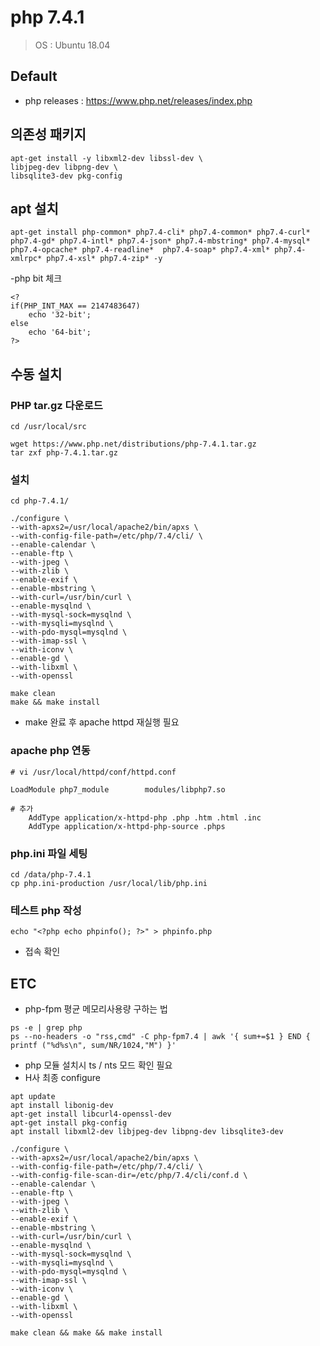 # php 7.4.1
> OS : Ubuntu 18.04
 
## Default
- php releases : https://www.php.net/releases/index.php

## 의존성 패키지
```
apt-get install -y libxml2-dev libssl-dev \
libjpeg-dev libpng-dev \
libsqlite3-dev pkg-config
```
 
## apt 설치
```
apt-get install php-common* php7.4-cli* php7.4-common* php7.4-curl* php7.4-gd* php7.4-intl* php7.4-json* php7.4-mbstring* php7.4-mysql* php7.4-opcache* php7.4-readline*  php7.4-soap* php7.4-xml* php7.4-xmlrpc* php7.4-xsl* php7.4-zip* -y
```
-php bit 체크
```
<?
if(PHP_INT_MAX == 2147483647)
    echo '32-bit';
else
    echo '64-bit';
?>
```


## 수동 설치
### PHP tar.gz 다운로드
```
cd /usr/local/src

wget https://www.php.net/distributions/php-7.4.1.tar.gz
tar zxf php-7.4.1.tar.gz
```
 

### 설치
```
cd php-7.4.1/

./configure \
--with-apxs2=/usr/local/apache2/bin/apxs \
--with-config-file-path=/etc/php/7.4/cli/ \
--enable-calendar \
--enable-ftp \
--with-jpeg \
--with-zlib \
--enable-exif \
--enable-mbstring \
--with-curl=/usr/bin/curl \
--enable-mysqlnd \
--with-mysql-sock=mysqlnd \
--with-mysqli=mysqlnd \
--with-pdo-mysql=mysqlnd \
--with-imap-ssl \
--with-iconv \
--enable-gd \
--with-libxml \
--with-openssl

make clean
make && make install

```
- make 완료 후 apache httpd 재실행 필요
  
### apache php 연동
```
# vi /usr/local/httpd/conf/httpd.conf

LoadModule php7_module        modules/libphp7.so

# 추가
    AddType application/x-httpd-php .php .htm .html .inc
    AddType application/x-httpd-php-source .phps
```

### php.ini 파일 세팅
```
cd /data/php-7.4.1
cp php.ini-production /usr/local/lib/php.ini
```
### 테스트 php 작성
```
echo "<?php echo phpinfo(); ?>" > phpinfo.php
```
- 접속 확인

## ETC
- php-fpm 평균 메모리사용량 구하는 법
```
ps -e | grep php
ps --no-headers -o "rss,cmd" -C php-fpm7.4 | awk '{ sum+=$1 } END { printf ("%d%s\n", sum/NR/1024,"M") }'
```
- php 모듈 설치시 ts / nts 모드 확인 필요
- H사 최종 configure
```
apt update
apt install libonig-dev
apt-get install libcurl4-openssl-dev
apt-get install pkg-config
apt install libxml2-dev libjpeg-dev libpng-dev libsqlite3-dev

./configure \
--with-apxs2=/usr/local/apache2/bin/apxs \
--with-config-file-path=/etc/php/7.4/cli/ \
--with-config-file-scan-dir=/etc/php/7.4/cli/conf.d \
--enable-calendar \
--enable-ftp \
--with-jpeg \
--with-zlib \
--enable-exif \
--enable-mbstring \
--with-curl=/usr/bin/curl \
--enable-mysqlnd \
--with-mysql-sock=mysqlnd \
--with-mysqli=mysqlnd \
--with-pdo-mysql=mysqlnd \
--with-imap-ssl \
--with-iconv \
--enable-gd \
--with-libxml \
--with-openssl

make clean && make && make install
```

